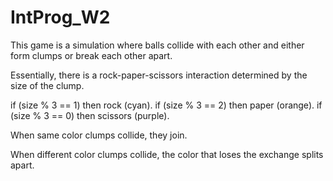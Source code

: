 # IntProg_W2

This game is a simulation where balls collide with each other and either form clumps or break each other apart.

Essentially, there is a rock-paper-scissors interaction determined by the size of the clump.

if (size % 3 == 1) then rock (cyan).
if (size % 3 == 2) then paper (orange).
if (size % 3 == 0) then scissors (purple).

When same color clumps collide, they join.

When different color clumps collide, the color that loses the exchange splits apart.
